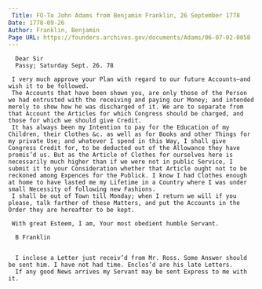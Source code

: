 ```yaml
---
 Title: FO-To John Adams from Benjamin Franklin, 26 September 1778
Date: 1778-09-26
Author: Franklin, Benjamin
Page URL: https://founders.archives.gov/documents/Adams/06-07-02-0058
---
```


     
      Dear Sir
      Passy; Saturday Sept. 26. 78
     
     I very much approve your Plan with regard to our future Accounts—and wish it to be followed.
     The Accounts that have been shown you, are only those of the Person we had entrusted with the receiving and paying our Money; and intended merely to show how he was discharged of it. We are to separate from that Account the Articles for which Congress should be charged, and those for which we should give Credit.
     It has always been my Intention to pay for the Education of my Children, their Clothes &c. as well as for Books and other Things for my private Use; and whatever I spend in this Way, I shall give Congress Credit for, to be deducted out of the Allowance they have promis’d us. But as the Article of Clothes for ourselves here is necessarily much higher than if we were not in public Service, I submit it to your Consideration whether that Article ought not to be reckoned among Expences for the Publick. I know I had Clothes enough at home to have lasted me my Lifetime in a Country where I was under small Necessity of following new Fashions.
     I shall be out of Town till Monday; when I return we will if you please, talk farther of these Matters, and put the Accounts in the Order they are hereafter to be kept.
     
     With great Esteem, I am, Your most obedient humble Servant.
     
      B Franklin
     
     
      I inclose a Letter just receiv’d from Mr. Ross. Some Answer should be sent him. I have not had time. Enclos’d are his late Letters.
      If any good News arrives my Servant may be sent Express to me with it.
     
    

